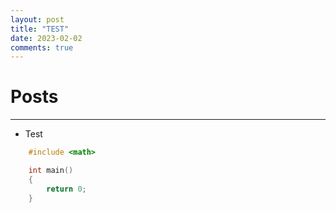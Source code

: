 ```yaml
---
layout: post
title: "TEST"
date: 2023-02-02
comments: true
---
```


# Posts

---

+ Test
```c++
	#include <math>

	int main()
	{
		return 0;
	}
```